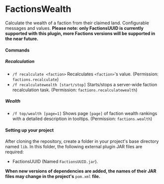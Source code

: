 # FactionsWealth
Calculate the wealth of a faction from their claimed land. Configurable messages and values.
**Please note: only FactionsUUID is currently supported with this plugin, more Factions versions will be supported in the near future.**

#### Commands
##### Recalculation
* `/f recalculate <faction>` Recalculates `<faction>`'s value. (Permission: `factions.recalculate`)
* `/f recalculatewealth [start/stop]` Starts/stops a server-wide faction recalculation task. (Permission: `factions.recalculatewealth`)
##### Wealth
* `/f top/wealth [page=1]` Shows page `[page]` of faction wealth rankings with a detailed description in tooltips. (Permission: `factions.wealth`)

#### Setting up your project
After cloning the repository, create a folder in your project's base directory named `lib`. In this folder, the following external plugin JAR files are required:
* FactionsUUID (Named `FactionsUUID.jar`).

**When new versions of dependencies are added, the names of their JAR files may change in the project's** `pom.xml` **file.**
